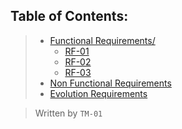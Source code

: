 ## Table of Contents:

>- [Functional Requirements/]
>    - [RF-01]
>    - [RF-02]
>    - [RF-03]
>- [Non Functional Requirements]
>- [Evolution Requirements]

>Written by `TM-01`


[Functional Requirements/]: https://github.com/Ozia112/Team-2-FSE-repo/blob/Stage-3/(C)Requirements/FunctionalRequirements "This section includes the refined functional requirements, their descriptions, user stories, artifacts, data flow diagrams, and the improvements made to the UI throughout the stages"

[RF-01]: https://github.com/Ozia112/Team-2-FSE-repo/blob/Stage-3/(C)Requirements/FunctionalRequirements/RF-01_Login.md

[RF-02]: https://github.com/Ozia112/Team-2-FSE-repo/blob/Stage-3/(C)Requirements/FunctionalRequirements/RF-02_ActionBar.md

[RF-03]: https://github.com/Ozia112/Team-2-FSE-repo/blob/Stage-3/(C)Requirements/FunctionalRequirements/RF-03_FilterSearchBar.md

[Non Functional Requirements]: https://github.com/Ozia112/Team-2-FSE-repo/blob/Stage-3/(C)Requirements/NonFunctionalRequirements.md "In this section there will be a list of non functional requirements for our project in a user Stories format."

[Evolution Requirements]: https://github.com/Ozia112/Team-2-FSE-repo/blob/Stage-3/(C)Requirements/EvolutionRequirements.md "This section contains a summary of the changes made to the functional and non-functional requirements throughout the different stages of the project."